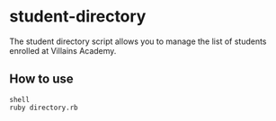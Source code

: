 # student-directory

The student directory script allows you to manage the list of students enrolled at Villains Academy.

## How to use

```
shell
ruby directory.rb
```

